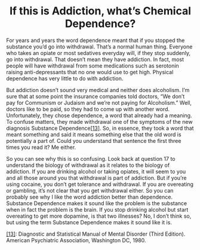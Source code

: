 <h1><center>If this is Addiction, what’s Chemical Dependence?</center></h1>

For years and years the word dependence meant that if you stopped the substance you’d go into withdrawal. That’s a normal human thing. Everyone who takes an opiate or most sedatives everyday will, if they stop suddenly, go into withdrawal. That doesn’t mean they have addiction. In fact, most people will have withdrawal from some medications such as serotonin raising anti-depressants that no one would use to get high. Physical dependence has very little to do with addiction.

But addiction doesn’t sound very medical and neither does alcoholism. I’m sure that at some point the insurance companies told doctors, “We don’t pay for Communism or Judaism and we’re not paying for Alcoholism.” Well, doctors like to be paid, so they had to come up with another word. Unfortunately, they chose dependence, a word that already had a meaning. To confuse matters, they made withdrawal one of the symptoms of the new diagnosis Substance Dependence<a name="ref13" href="#foot13">[13]</a>. So, in essence, they took a word that meant something and said it means something else that the old word is potentially a part of. Could you understand that sentence the first three times you read it? Me either.

So you can see why this is so confusing. Look back at question 17 to understand the biology of withdrawal as it relates to the biology of addiction. If you are drinking alcohol or taking opiates, it will seem to you and all those around you that withdrawal is part of addiction. But if you’re using cocaine, you don’t get tolerance and withdrawal. If you are overeating or gambling, it’s not clear that you get withdrawal either. So you can probably see why I like the word addiction better than dependence. Substance Dependence makes it sound like the problem is the substance when in fact the problem is the brain. If you stop drinking alcohol but start overeating to get more dopamine, is that two illnesses? No, I don’t think so, but using the term Substance Dependence makes it sound like it is.

<a name="foot13" href="#ref13">[13]</a>: Diagnostic and Statistical Manual of Mental Disorder (Third Edition). American Psychiatric Association, Washington DC, 1980.
